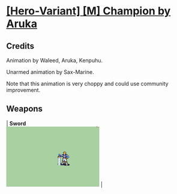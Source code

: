 # [\[Hero-Variant\] \[M\] Champion by Aruka](./)
## Credits

Animation by Waleed, Aruka, Kenpuhu.

Unarmed animation by Sax-Marine.

Note that this animation is very choppy and could use community improvement.


## Weapons

| <b>Sword</b><br/><img alt="Sword animation" src="./1.%20Sword/Sword.gif"/> |
